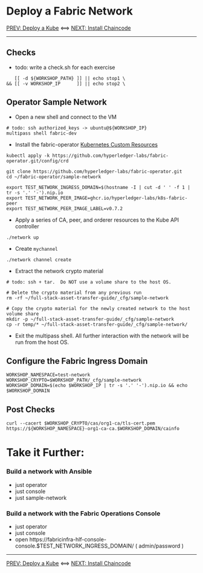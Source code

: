 # Deploy a Fabric Network 

[PREV: Deploy a Kube](10-kube.md) <==> [NEXT: Install Chaincode](30-chaincode.md)

---

## Checks 

- todo: write a check.sh for each exercise 
```shell
   [[ -d ${WORKSHOP_PATH} ]] || echo stop1 \
&& [[ -v WORKSHOP_IP      ]] || echo stop2 \

```


## Operator Sample Network 

- Open a new shell and connect to the VM
```shell
# todo: ssh authorized_keys -> ubuntu@${WORKSHOP_IP}
multipass shell fabric-dev 

```

- Install the fabric-operator [Kubernetes Custom Resources](https://kubernetes.io/docs/concepts/extend-kubernetes/api-extension/custom-resources/)
```shell
kubectl apply -k https://github.com/hyperledger-labs/fabric-operator.git/config/crd

```

```shell
git clone https://github.com/hyperledger-labs/fabric-operator.git
cd ~/fabric-operator/sample-network

export TEST_NETWORK_INGRESS_DOMAIN=$(hostname -I | cut -d ' ' -f 1 | tr -s '.' '-').nip.io
export TEST_NETWORK_PEER_IMAGE=ghcr.io/hyperledger-labs/k8s-fabric-peer
export TEST_NETWORK_PEER_IMAGE_LABEL=v0.7.2

```

- Apply a series of CA, peer, and orderer resources to the Kube API controller
```shell
./network up

```

- Create `mychannel`
```shell
./network channel create 

```

- Extract the network crypto material
```shell
# todo: ssh + tar.  Do NOT use a volume share to the host OS. 

# Delete the crypto material from any previous run 
rm -rf ~/full-stack-asset-transfer-guide/_cfg/sample-network

# Copy the crypto material for the newly created network to the host volume share  
mkdir -p ~/full-stack-asset-transfer-guide/_cfg/sample-network 
cp -r temp/* ~/full-stack-asset-transfer-guide/_cfg/sample-network/

```

- Exit the multipass shell.  All further interaction with the network will be run from the host OS. 


## Configure the Fabric Ingress Domain

```shell
WORKSHOP_NAMESPACE=test-network
WORKSHOP_CRYPTO=$WORKSHOP_PATH/_cfg/sample-network 
WORKSHOP_DOMAIN=$(echo $WORKSHOP_IP | tr -s '.' '-').nip.io && echo $WORKSHOP_DOMAIN

```


## Post Checks 

```shell
curl --cacert $WORKSHOP_CRYPTO/cas/org1-ca/tls-cert.pem https://${WORKSHOP_NAMESPACE}-org1-ca-ca.$WORKSHOP_DOMAIN/cainfo

```


# Take it Further:  

### Build a network with Ansible
- just operator 
- just console 
- just sample-network 

### Build a network with the Fabric Operations Console

- just operator 
- just console 
- open https://fabricinfra-hlf-console-console.$TEST_NETWORK_INGRESS_DOMAIN/    ( admin/password )  

---

[PREV: Deploy a Kube](10-kube.md) <==> [NEXT: Install Chaincode](30-chaincode.md)


